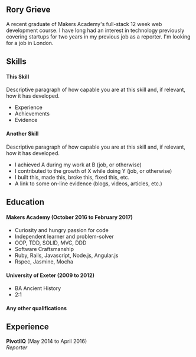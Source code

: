 ## Rory Grieve

A recent graduate of Makers Academy's full-stack 12 week web development course. I have long had an interest in technology previously covering startups for two years in my previous job as a reporter. I'm looking for a job in London.

## Skills

#### This Skill

Descriptive paragraph of how capable you are at this skill and, if relevant, how it has developed.

- Experience
- Achievements
- Evidence

#### Another Skill

Descriptive paragraph of how capable you are at this skill and, if relevant, how it has developed.

- I achieved A during my work at B (job, or otherwise)
- I contributed to the growth of X while doing Y (job, or otherwise)
- I built this, made this, broke this, fixed this, etc.
- A link to some on-line evidence (blogs, videos, articles, etc.)

## Education

#### Makers Academy (October 2016 to February 2017)

- Curiosity and hungry passion for code
- Independent learner and problem-solver
- OOP, TDD, SOLID, MVC, DDD
- Software Craftsmanship
- Ruby, Rails, Javascript, Node.js, Angular.js
- Rspec, Jasmine, Mocha

#### University of Exeter (2009 to 2012)

- BA Ancient History
- 2:1

#### Any other qualifications

## Experience

**PivotlIQ** (May 2014 to April 2016)    
*Reporter*  


